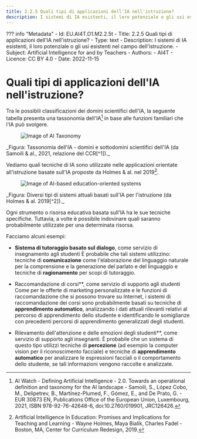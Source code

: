 ```yaml
---
title: 2.2.5 Quali tipi di applicazioni dell'IA nell'istruzione?
description: I sistemi di IA esistenti, il loro potenziale o gli usi esistenti nel campo dell'istruzione.
---
```

??? info "Metadata"
    - Id: EU.AI4T.O1.M2.2.5t
    - Title: 2.2.5 Quali tipi di applicazioni dell'IA nell'istruzione?
    - Type: text
    - Description: I sistemi di IA esistenti, il loro potenziale o gli usi esistenti nel campo dell'istruzione.
    - Subject: Artificial Intelligence for and by Teachers
    - Authors:
        - AI4T 
    - Licence: CC BY 4.0
    - Date: 2022-11-15

# Quali tipi di applicazioni dell'IA nell'istruzione?

Tra le possibili classificazioni dei domini scientifici dell'IA, la seguente tabella presenta una tassonomia dell'IA[^1] in base alle funzioni familiari che l'IA può svolgere.
<figure>
  <img src="Images/AI-Taxonomy-Samoli-al-2021-it.png" alt="Image of AI Taxonomy"/>  
</figure>
_Figura: Tassonomia dell'IA - domini e sottodomini scientifici dell'IA (da Samoili &amp; al., 2021, relazione del CCR[^1])._

Vediamo quali tecniche di IA sono utilizzate nelle applicazioni orientate all'istruzione basate sull'IA proposte da Holmes &amp; al. nel 2019[^2].
<figure>
  <img src="Images/AIED-Holmes-systems-it.png" alt="Image of AI-based education-oriented systems"/>
</figure>
_Figura: Diversi tipi di sistemi attuali basati sull'IA per l'istruzione (da Holmes &amp; al. 2019[^2])._

Ogni strumento o risorsa educativa basata sull'IA ha le sue tecniche specifiche. Tuttavia, a volte è possibile indovinare quali saranno probabilmente utilizzate per una determinata risorsa.

Facciamo alcuni esempi:

- **Sistema di tutoraggio basato sul dialogo**, come servizio di insegnamento agli studenti
È probabile che tali sistemi utilizzino: tecniche di **comunicazione** come l'elaborazione del linguaggio naturale per la comprensione e la generazione del parlato e del linguaggio e tecniche di **ragionamento** per scopi di tutoraggio.

- Raccomandazione di corsi**, come servizio di supporto agli studenti
Come per le offerte di marketing personalizzate e le funzioni di raccomandazione che si possono trovare su Internet, i sistemi di raccomandazione dei corsi sono probabilmente basati su tecniche di **apprendimento automatico**, analizzando i dati attuali rilevanti relativi al percorso di apprendimento dello studente e identificando le somiglianze con precedenti percorsi di apprendimento generalizzati degli studenti.

- Rilevamento dell'attenzione e delle emozioni degli studenti**, come servizio di supporto agli insegnanti.
È probabile che un sistema di questo tipo utilizzi tecniche di **percezione** (ad esempio la computer vision per il riconoscimento facciale) e tecniche di **apprendimento automatico** per analizzare le espressioni facciali o il comportamento dello studente, se tali informazioni vengono raccolte e analizzate.


[^1]: AI Watch - Defining Artificial Intelligence - 2.0. Towards an operational definition and taxonomy for the AI landscape - Samoili, S., López Cobo, M., Delipetrev, B., Martínez-Plumed, F., Gómez, E., and De Prato, G. - EUR 30873 EN, Publications Office of the European Union, Luxembourg, 2021, ISBN 978-92-76-42648-6, doi:10.2760/019901, JRC126426.

[^2]: Artificial Intelligence In Education: Promises and Implications for Teaching and Learning - Wayne Holmes, Maya Bialik, Charles Fadel - Boston, MA, Center for Curriculum Redesign, 2019.
